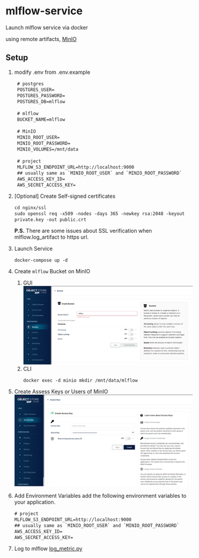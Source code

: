# mlflow-service

Launch mlflow service via docker

using remote artifacts, [MinIO](https://min.io/)

## Setup

1. modify .env from .env.example

   ```dotenv
    # postgres
    POSTGRES_USER=
    POSTGRES_PASSWORD=
    POSTGRES_DB=mlflow
    
    # mlflow
    BUCKET_NAME=mlflow
    
    # MinIO
    MINIO_ROOT_USER=
    MINIO_ROOT_PASSWORD=
    MINIO_VOLUMES=/mnt/data
    
    # project
    MLFLOW_S3_ENDPOINT_URL=http://localhost:9000
    ## usually same as `MINIO_ROOT_USER` and `MINIO_ROOT_PASSWORD`
    AWS_ACCESS_KEY_ID=
    AWS_SECRET_ACCESS_KEY=
   ```
2. [Optional] Create Self-signed certificates
    
    ```commandline
    cd nginx/ssl
    sudo openssl req -x509 -nodes -days 365 -newkey rsa:2048 -keyout private.key -out public.crt
    ```
   
    **P.S.** There are some issues about SSL verification when mlflow.log_artifact to https url.

3. Launch Service
   ```commandline
   docker-compose up -d
   ```
4. Create `mlflow` Bucket on MinIO
    1. GUI
       ![creat_bucket.png](asstes%2Fcreat_bucket.png)
    2. CLI
       ```commandline
       docker exec -d minio mkdir /mnt/data/mlflow
       ```
5. Create Assess Keys or Users of MinIO
   ![creat_access_key.png](asstes%2Fcreat_access_key.png)
6. Add Environment Variables
   add the following environment variables to your application.

   ```dotenv
   # project
   MLFLOW_S3_ENDPOINT_URL=http://localhost:9000
   ## usually same as `MINIO_ROOT_USER` and `MINIO_ROOT_PASSWORD`
   AWS_ACCESS_KEY_ID=
   AWS_SECRET_ACCESS_KEY=
   ```
7. Log to mlflow [log_metric.py](log_metric.py)
